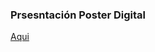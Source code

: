 <h3>Prsesntación Poster Digital</h3>
<a href="https://drive.google.com/file/d/1BQ-KMALjHEnS6-51SeIsBOEF0RJ_e3Ut/view?usp=sharing">Aqui</a>
